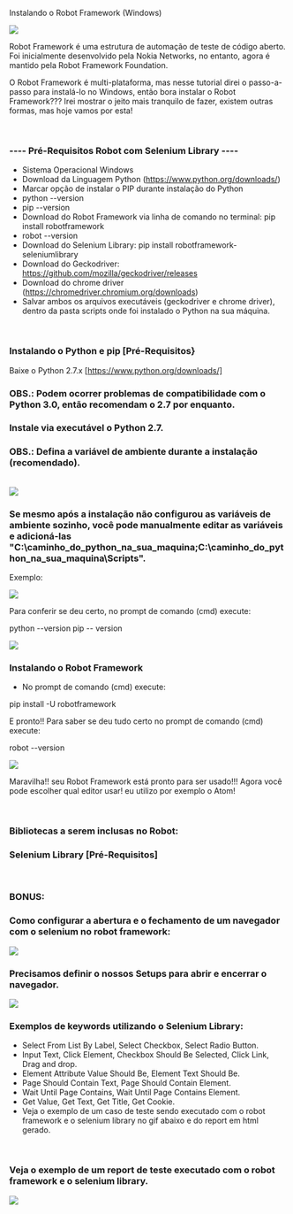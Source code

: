 Instalando o Robot Framework (Windows)

<div align="left">
<img src="https://github.com/fabiosouthsystem/Instala-o-e-configura-o-Robot-Framework/blob/main/r0.png">
</p>
Robot Framework é uma estrutura de automação de teste de código aberto. Foi inicialmente desenvolvido pela Nokia Networks, no entanto, agora é mantido pela Robot Framework Foundation.

O Robot Framework é multi-plataforma, mas nesse tutorial direi o passo-a-passo para instalá-lo no Windows, então bora instalar o Robot Framework??? Irei mostrar o jeito mais tranquilo de fazer, existem outras formas, mas hoje vamos por esta!

<br/>

### ---- Pré-Requisitos Robot com Selenium Library ----
- Sistema Operacional Windows
- Download da Linguagem Python (https://www.python.org/downloads/)
- Marcar opção de instalar o PIP durante instalação do Python
- python --version
- pip --version
- Download do Robot Framework via linha de comando no terminal: pip install robotframework
- robot --version
- Download do Selenium Library: pip install robotframework-seleniumlibrary
- Download do Geckodriver: https://github.com/mozilla/geckodriver/releases
- Download do chrome driver (https://chromedriver.chromium.org/downloads)
- Salvar ambos os arquivos executáveis (geckodriver e chrome driver), dentro da pasta scripts onde foi instalado o Python na sua máquina.

<br/>

### Instalando o Python e pip [Pré-Requisitos}
Baixe o Python 2.7.x [https://www.python.org/downloads/] 
### OBS.: Podem ocorrer problemas de compatibilidade com o Python 3.0, então recomendam o 2.7 por enquanto.
### Instale via executável o Python 2.7. 
### OBS.: Defina a variável de ambiente durante a instalação (recomendado).

<br/>

<div align="left">
<img src="https://github.com/fabiosouthsystem/Instala-o-e-configura-o-Robot-Framework/blob/main/r2.png">
  
### Se mesmo após a instalação não configurou as variáveis de ambiente sozinho, você pode manualmente editar as variáveis e adicioná-las "C:\caminho_do_python_na_sua_maquina\;C:\caminho_do_python_na_sua_maquina\Scripts".

Exemplo: 

<div align="left">
<img src="https://github.com/fabiosouthsystem/Instala-o-e-configura-o-Robot-Framework/blob/main/r3.png">
  
Para conferir se deu certo, no prompt de comando (cmd) execute:

python --version
pip -- version
  
<div align="left">
<img src="https://github.com/fabiosouthsystem/Instala-o-e-configura-o-Robot-Framework/blob/main/r4.png">

<br/>
  
  
### Instalando o Robot Framework   
  - No prompt de comando (cmd) execute:
      
pip install -U robotframework
      
  E pronto!! Para saber se deu tudo certo no prompt de comando (cmd) execute:

robot --version
</ul>
  
<div align="left">
<img src="https://github.com/fabiosouthsystem/Instala-o-e-configura-o-Robot-Framework/blob/main/r5.png">

Maravilha!! seu Robot Framework está pronto para ser usado!!! Agora você pode escolher qual editor usar! eu utilizo por exemplo o Atom!

  
<br/>
  
### **Bibliotecas a serem inclusas no Robot**:
### Selenium Library [Pré-Requisitos] 
  
<br/>
  
### BONUS:
### Como configurar a abertura e o fechamento de um navegador com o selenium no robot framework: 

<div align="left">
<img src="https://github.com/fabiosouthsystem/Instala-o-e-configura-o-Robot-Framework/blob/main/r9.jpg">
  
<br/>
 
### Precisamos definir o nossos Setups para abrir e encerrar o navegador.

<div align="left">
<img src="https://github.com/fabiosouthsystem/Instala-o-e-configura-o-Robot-Framework/blob/main/r10.jpg">

<br/>

### Exemplos de keywords utilizando o Selenium Library:

- Select From List By Label, Select Checkbox, Select Radio Button.
- Input Text, Click Element, Checkbox Should Be Selected, Click Link, Drag and drop.
- Element Attribute Value Should Be, Element Text Should Be.
- Page Should Contain Text, Page Should Contain Element.
- Wait Until Page Contains, Wait Until Page Contains Element.
- Get Value, Get Text, Get Title, Get Cookie.
- Veja o exemplo de um caso de teste sendo executado com o robot framework e o selenium library no gif abaixo e do report em html gerado.
  
<br/>
  
### Veja o exemplo de um report de teste executado com o robot framework e o selenium library.
  
<div align="left">
<img src="https://github.com/fabiosouthsystem/Instala-o-e-configura-o-Robot-Framework/blob/main/r11.jpg">  
